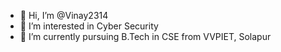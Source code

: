- 👋 Hi, I’m @Vinay2314
- 👀 I’m interested in Cyber Security
- 🌱 I’m currently pursuing B.Tech in CSE from VVPIET, Solapur

<!---
Vinay2314/Vinay2314 is a ✨ special ✨ repository because its `README.md` (this file) appears on your GitHub profile.
You can click the Preview link to take a look at your changes.
--->
